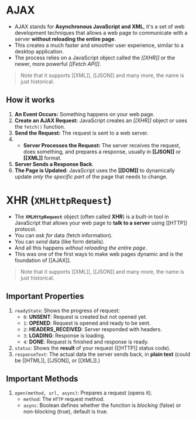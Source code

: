 # AJAX
- AJAX stands for **Asynchronous JavaScript and XML**, it's a set of web development techniques that allows a web page to communicate with a server **without reloading the entire page**.
- This creates a much faster and smoother user experience, similar to a desktop application.
- The process relies on a JavaScript object called the *[[XHR]]* or the newer, more powerful *[[Fetch API]]*.
> Note that it supports [[XML]], [[JSON]] and many more, the name is just historical.
## How it works
1. **An Event Occurs:** Something happens on your web page.
2. **Create an AJAX Request:** JavaScript creates an *[[XHR]]* object or uses the `fetch()` function.
3. **Send the Request:** The request is sent to a web server.
4. - **Server Processes the Request:** The server receives the request, does something, and prepares a response, usually in **[[JSON]]** or **[[XML]]** format.
5. **Server Sends a Response Back**.
6. **The Page is Updated**: JavaScript uses the **[[DOM]]** to dynamically update _only the specific part_ of the page that needs to change.
# XHR (`XMLHttpRequest`)
- The **`XMLHttpRequest`** object (often called **XHR**) is a built-in tool in JavaScript that allows your web page to **talk to a server** using [[HTTP]] protocol.
- You can *ask for* data (fetch information).
- You can *send* data (like form details).
- And all this happens *without reloading the entire page*.
- This was one of the first ways to make web pages dynamic and is the foundation of [[AJAX]].
> Note that it supports [[XML]], [[JSON]] and many more, the name is just historical.
## Important Properties
1. `readyState`: Shows the progress of request:
	- `0`: **UNSENT**: Request is created but not opened yet.
	- `1`: **OPENED**: Request is opened and ready to be sent.
	- `2`: **HEADERS_RECEIVED**: Server responded with headers.
	- `3`: **LOADING**: Response is loading.
	- `4`: **DONE**: Request is finished and response is ready.
2. `status`: Shows the **result** of your request ([[HTTP]] status code).
3. `responseText`: The actual data the server sends back, in **plain text** (could be [[HTML]], [[JSON]], or [[XML]].)
## Important Methods
1. `open(method, url, async)`: Prepares a request (opens it).
	- `method`: The `HTTP` request method.
	- `async`: Boolean defines whether the function is *blocking* (false) or non-blocking (true), default is true.